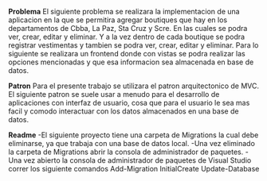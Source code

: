**Problema**
El siguiente problema se realizara la implementacion de una aplicacion
en la que se permitira agregar boutiques que hay en los departamentos de 
Cbba, La Paz, Sta Cruz y Scre. En las cuales se podra ver, crear, editar y 
eliminar. Y a la vez dentro de cada boutique se podra registrar vestimentas
y tambien se podra ver, crear, editar y eliminar. Para lo siguiente se 
realizara un frontend donde con vistas se podra realizar las opciones 
mencionadas y que esa informacion sea almacenada en base de datos.

**Patron**
Para el presente trabajo se utilizara el patron arquitectonico
de MVC. El siguiente patron se suele usar a menudo para el desarrollo de
aplicaciones con interfaz de usuario, cosa que para el usuario le sea
mas facil y comodo interactuar con los datos almacenados en una base de 
datos.

**Readme**
-El siguiente proyecto tiene una carpeta de Migrations la cual debe
eliminarse, ya que trabaja con una base de datos local.
-Una vez eliminado la carpeta de Migrations abrir la consola de administrador
de paquetes.
-Una vez abierto la consola de administrador de paquetes de Visual Studio
correr los siguiente comandos
	Add-Migration InitialCreate
	Update-Database

